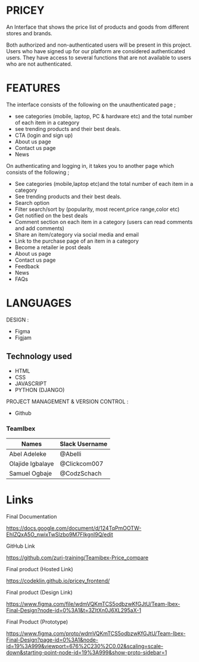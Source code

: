 # PRICEY

An Interface that shows the price list of products and goods from different stores and brands.

Both authorized and non-authenticated users will be present in this project. Users who have signed up for our platform are considered authenticated users. They have access to several functions that are not available to users who are not authenticated.

# FEATURES

The interface consists of the following on the unauthenticated page ;
- see categories (mobile, laptop, PC & hardware etc) and the total number of each item in a category 
- see trending products and their best deals.
- CTA (login and sign up)
- About us page
- Contact us page 
- News

On authenticating and logging in, it takes you to another page which consists of the following ;
- See categories (mobile,laptop etc)and the total number of each item in a category 
- See trending products and their best deals.
- Search option
- Filter search/sort by (popularity, most recent,price range,color etc)
- Get notified on the best deals
- Comment section on each item in a category (users can read comments and add comments)
- Share an item/category via social media and email
- Link to the purchase page of an item in a category 
- Become a retailer ie post deals
- About us page
- Contact us page
- Feedback 
- News
- FAQs

# LANGUAGES

DESIGN :
- Figma
- Figjam

## Technology used

- HTML
- CSS
- JAVASCRIPT
- PYTHON (DJANGO)

PROJECT MANAGEMENT & VERSION CONTROL :
- Github

### TeamIbex

| Names | Slack Username|
| ------------- | ------------- |
| Abel Adeleke | @Abelli |
| Olajide Igbalaye | @Clickcom007
| Samuel Ogbaje| @CodzSchach





# Links

Final Documentation

https://docs.google.com/document/d/124TqPmOOTW-EhIZQxA5O_nwixTwSlzbo9M7FIkgnI9Q/edit


GitHub Link

https://github.com/zuri-training/Teamibex-Price_compare

Final product (Hosted Link)

https://codeklin.github.io/pricey_frontend/

Final product (Design Link)

https://www.figma.com/file/wdmVQKmTCS5odbzwKfGJtU/Team-Ibex-Final-Design?node-id=0%3A1&t=3ZItXn0J6XL295aX-1


Final Product (Prototype)

https://www.figma.com/proto/wdmVQKmTCS5odbzwKfGJtU/Team-Ibex-Final-Design?page-id=0%3A1&node-id=19%3A999&viewport=676%2C230%2C0.02&scaling=scale-down&starting-point-node-id=19%3A999&show-proto-sidebar=1




